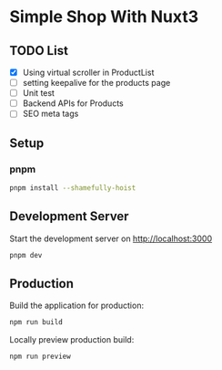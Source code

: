 # Simple Shop With Nuxt3

## TODO List

- [x] Using virtual scroller in ProductList
- [ ] setting keepalive for the products page
- [ ] Unit test
- [ ] Backend APIs for Products
- [ ] SEO meta tags

## Setup

### pnpm

```bash
pnpm install --shamefully-hoist
```

## Development Server

Start the development server on <http://localhost:3000>

```bash
pnpm dev
```

## Production

Build the application for production:

```bash
npm run build
```

Locally preview production build:

```bash
npm run preview
```

